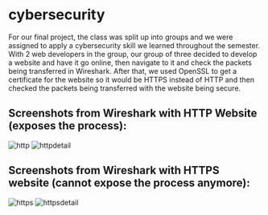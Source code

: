 # cybersecurity

For our final project, the class was split up into groups and we were assigned to apply a cybersecurity skill we learned throughout the semester. With 2 web developers in the group, our group of three decided to develop a website and have it go online, then navigate to it and check the packets being transferred in Wireshark. After that, we used OpenSSL to get a certificate for the website so it would be HTTPS instead of HTTP and then checked the packets being transferred with the website being secure.

## Screenshots from Wireshark with HTTP Website (exposes the process):
![http](https://user-images.githubusercontent.com/38508481/127946784-95e185fe-6d28-4de3-a8d7-14d6c1fdd88e.png)
![httpdetail](https://user-images.githubusercontent.com/38508481/127946787-ae474dea-7e82-4708-bae0-b4c9d437718c.png)

## Screenshots from Wireshark with HTTPS website (cannot expose the process anymore):
![https](https://user-images.githubusercontent.com/38508481/127946875-14165821-f675-4c83-8027-86f605371770.png)
![httpsdetail](https://user-images.githubusercontent.com/38508481/127946874-1da5830b-1277-4f9c-bbce-59d3bcf7999f.png)

